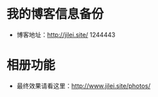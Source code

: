 # 我的博客信息备份
- 博客地址：http://jilei.site/    1244443


# 相册功能
- 最终效果请看这里：http://www.jilei.site/photos/


